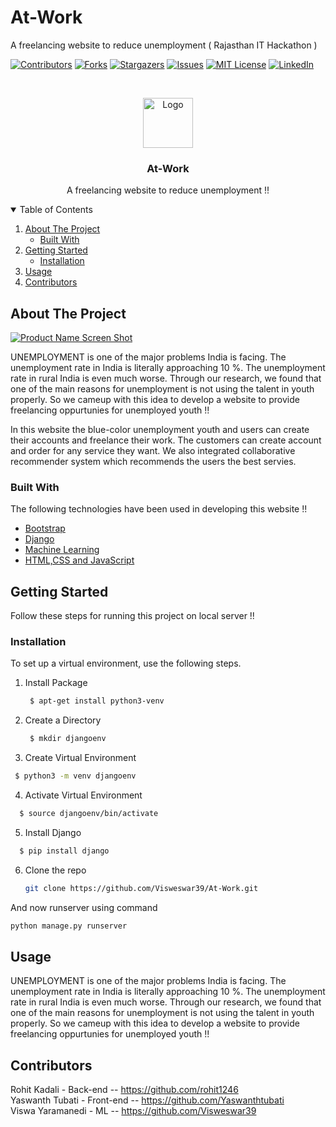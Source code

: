 # At-Work
A freelancing website to reduce unemployment ( Rajasthan IT Hackathon )





[![Contributors][contributors-shield]][contributors-url]
[![Forks][forks-shield]][forks-url]
[![Stargazers][stars-shield]][stars-url]
[![Issues][issues-shield]][issues-url]
[![MIT License][license-shield]][license-url]
[![LinkedIn][linkedin-shield]][linkedin-url]



<!-- PROJECT LOGO -->
<br />
<p align="center">
  <a href="https://github.com/othneildrew/Best-README-Template">
    <img src="images/logo.png" alt="Logo" width="80" height="80">
  </a>

  <h3 align="center">At-Work</h3>

  <p align="center">
    A freelancing website to reduce unemployment !!
    <br />
  </p>
</p>



<!-- TABLE OF CONTENTS -->
<details open="open">
  <summary>Table of Contents</summary>
  <ol>
    <li>
      <a href="#about-the-project">About The Project</a>
      <ul>
        <li><a href="#built-with">Built With</a></li>
      </ul>
    </li>
    <li>
      <a href="#getting-started">Getting Started</a>
      <ul>
        <li><a href="#installation">Installation</a></li>
      </ul>
    </li>
    <li><a href="#usage">Usage</a></li>
    <li><a href="#contributors">Contributors</a></li>
  </ol>
</details>



<!-- ABOUT THE PROJECT -->
## About The Project

[![Product Name Screen Shot][product-screenshot]](https://example.com)

  UNEMPLOYMENT is one of the major problems India is facing. The unemployment rate in India is literally approaching 10 %. The unemployment rate in rural India is even much worse. Through our research, we found that one of the main reasons for unemployment is not using the talent in youth properly. So we cameup with this idea to develop a website to provide freelancing oppurtunies for unemployed youth !!
  
  In this website the blue-color unemployment youth and users can create their accounts and freelance their work. The customers can create account and order for any service they want. We also integrated collaborative recommender system which recommends the users the best servies.

### Built With

The following technologies have been used in developing this website !!
* [Bootstrap](https://getbootstrap.com)
* [Django](https://docs.djangoproject.com/en/4.1/)
* [Machine Learning](https://scikit-learn.org/stable/)
* [HTML,CSS and JavaScript](https://developer.mozilla.org/en-US/docs/Web/HTML)



<!-- GETTING STARTED -->
## Getting Started

Follow these steps for running this project on local server !!


### Installation
To set up a virtual environment, use the following steps.
1. Install Package
   ```sh
    $ apt-get install python3-venv
   ```
2. Create a Directory
   ```sh
    $ mkdir djangoenv  
   ```
3. Create Virtual Environment
  ```sh
   $ python3 -m venv djangoenv 
   ```
4. Activate Virtual Environment
 ```sh
   $ source djangoenv/bin/activate
   ```
5. Install Django
 ```sh
   $ pip install django  
   ```
6. Clone the repo
   ```sh
   git clone https://github.com/Visweswar39/At-Work.git
   ```

And now runserver using command
   ```sh
   python manage.py runserver
   ```


<!-- USAGE EXAMPLES -->
## Usage

UNEMPLOYMENT is one of the major problems India is facing. The unemployment rate in India is literally approaching 10 %. The unemployment rate in rural India is even much worse. Through our research, we found that one of the main reasons for unemployment is not using the talent in youth properly. So we cameup with this idea to develop a website to provide freelancing oppurtunies for unemployed youth !!



<!-- CONTRIBUTORS -->
## Contributors

Rohit Kadali - Back-end --  https://github.com/rohit1246</br>
Yaswanth Tubati - Front-end -- https://github.com/Yaswanthtubati </br>
Viswa Yaramanedi - ML --  https://github.com/Visweswar39 </br>












<!-- MARKDOWN LINKS & IMAGES -->
<!-- https://www.markdownguide.org/basic-syntax/#reference-style-links -->
[contributors-shield]: https://img.shields.io/github/contributors/othneildrew/Best-README-Template.svg?style=for-the-badge
[contributors-url]: https://github.com/othneildrew/Best-README-Template/graphs/contributors
[forks-shield]: https://img.shields.io/github/forks/othneildrew/Best-README-Template.svg?style=for-the-badge
[forks-url]: https://github.com/othneildrew/Best-README-Template/network/members
[stars-shield]: https://img.shields.io/github/stars/othneildrew/Best-README-Template.svg?style=for-the-badge
[stars-url]: https://github.com/othneildrew/Best-README-Template/stargazers
[issues-shield]: https://img.shields.io/github/issues/othneildrew/Best-README-Template.svg?style=for-the-badge
[issues-url]: https://github.com/othneildrew/Best-README-Template/issues
[license-shield]: https://img.shields.io/github/license/othneildrew/Best-README-Template.svg?style=for-the-badge
[license-url]: https://github.com/othneildrew/Best-README-Template/blob/master/LICENSE.txt
[linkedin-shield]: https://img.shields.io/badge/-LinkedIn-black.svg?style=for-the-badge&logo=linkedin&colorB=555
[linkedin-url]: https://linkedin.com/in/othneildrew
[product-screenshot]: images/screenshot.png
